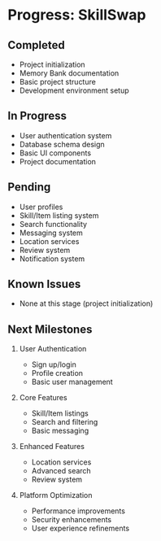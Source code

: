 # Progress: SkillSwap

## Completed
- Project initialization
- Memory Bank documentation
- Basic project structure
- Development environment setup

## In Progress
- User authentication system
- Database schema design
- Basic UI components
- Project documentation

## Pending
- User profiles
- Skill/Item listing system
- Search functionality
- Messaging system
- Location services
- Review system
- Notification system

## Known Issues
- None at this stage (project initialization)

## Next Milestones
1. User Authentication
   - Sign up/login
   - Profile creation
   - Basic user management

2. Core Features
   - Skill/Item listings
   - Search and filtering
   - Basic messaging

3. Enhanced Features
   - Location services
   - Advanced search
   - Review system

4. Platform Optimization
   - Performance improvements
   - Security enhancements
   - User experience refinements 